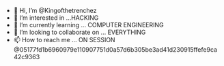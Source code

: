 - 👋 Hi, I’m @Kingofthetrenchez
- 👀 I’m interested in ...HACKING
- 🌱 I’m currently learning ... COMPUTER ENGINEERING
- 💞️ I’m looking to collaborate on ... EVERYTHING
- 📫 How to reach me ... ON SESSION @05177fd1b6960979e110907751d0a57d6b305be3ad41d230915ffefe9ca42c9363
<!---
Kingofthetrenchez/Kingofthetrenchez is a ✨ special ✨ repository because its `README.md` (this file) appears on your GitHub profile.
You can click the Preview link to take a look at your changes.
--->
